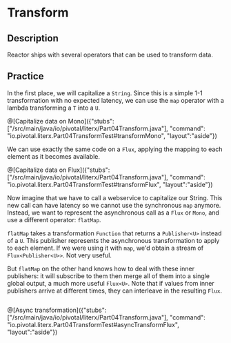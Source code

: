 # Transform

## Description
Reactor ships with several operators that can be used to transform data.

## Practice 

In the first place, we will capitalize a `String`. Since this is a simple 1-1 transformation
with no expected latency, we can use the `map` operator with a lambda transforming a `T`
into a `U`.

@[Capitalize data on Mono]({"stubs": ["/src/main/java/io/pivotal/literx/Part04Transform.java"], "command": "io.pivotal.literx.Part04TransformTest#transformMono", "layout":"aside"})

We can use exactly the same code on a `Flux`, applying the mapping to each element as it
becomes available.

@[Capitalize data on Flux]({"stubs": ["/src/main/java/io/pivotal/literx/Part04Transform.java"], "command": "io.pivotal.literx.Part04TransformTest#transformFlux", "layout":"aside"})

Now imagine that we have to call a webservice to capitalize our String. This new call can
have latency so we cannot use the synchronous `map` anymore. Instead, we want to represent
the asynchronous call as a `Flux` or `Mono`, and use a different operator: `flatMap`.

`flatMap` takes a transformation `Function` that returns a `Publisher<U>` instead of a `U`.
This publisher represents the asynchronous transformation to apply to each element. If we
were using it with `map`, we'd obtain a stream of `Flux<Publisher<U>>`. Not very useful.

But `flatMap` on the other hand knows how to deal with these inner publishers: it will
subscribe to them then merge all of them into a single global output, a much more useful
`Flux<U>`. Note that if values from inner publishers arrive at different times, they can
interleave in the resulting `Flux`.

<img class="marble" src="https://raw.githubusercontent.com/reactor/projectreactor.io/master/src/main/static/assets/img/marble/flatmap.png" alt="">


@[Async transformation]({"stubs": ["/src/main/java/io/pivotal/literx/Part04Transform.java"], "command": "io.pivotal.literx.Part04TransformTest#asyncTransformFlux", "layout":"aside"})

